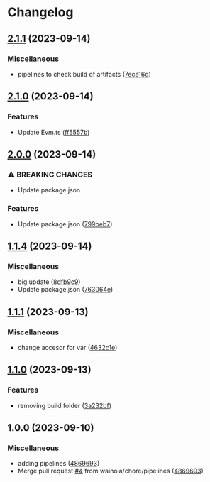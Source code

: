 # Changelog

## [2.1.1](https://github.com/wainola/widget-lit/compare/lit-wallet-manager-v2.1.0...lit-wallet-manager-v2.1.1) (2023-09-14)


### Miscellaneous

* pipelines to check build of artifacts ([7ece16d](https://github.com/wainola/widget-lit/commit/7ece16dd40e4bdf042b9ea0d7c0cde5300529443))

## [2.1.0](https://github.com/wainola/widget-lit/compare/lit-wallet-manager-v2.0.0...lit-wallet-manager-v2.1.0) (2023-09-14)


### Features

* Update Evm.ts ([ff5557b](https://github.com/wainola/widget-lit/commit/ff5557b13e8005e8cf1c1fe9eb65f57ebcc8f9c0))

## [2.0.0](https://github.com/wainola/widget-lit/compare/lit-wallet-manager-v1.1.4...lit-wallet-manager-v2.0.0) (2023-09-14)


### ⚠ BREAKING CHANGES

* Update package.json

### Features

* Update package.json ([799beb7](https://github.com/wainola/widget-lit/commit/799beb7c16ebc903079bf0f12a82632cc833cc15))

## [1.1.4](https://github.com/wainola/widget-lit/compare/lit-wallet-manager-v1.1.1...lit-wallet-manager-v1.1.2) (2023-09-14)


### Miscellaneous

* big update ([8dfb9c9](https://github.com/wainola/widget-lit/commit/8dfb9c9768d43944b3a3b254b223db3319280c33))
* Update package.json ([763064e](https://github.com/wainola/widget-lit/commit/763064ef24d804c92e2f66e6b38123905f8f1754))

## [1.1.1](https://github.com/wainola/widget-lit/compare/lit-wallet-manager-v1.1.0...lit-wallet-manager-v1.1.1) (2023-09-13)


### Miscellaneous

* change accesor for var ([4632c1e](https://github.com/wainola/widget-lit/commit/4632c1edf98d146b53341ae4163f17c450c71456))

## [1.1.0](https://github.com/wainola/widget-lit/compare/lit-wallet-manager-v1.0.0...lit-wallet-manager-v1.1.0) (2023-09-13)


### Features

* removing build folder ([3a232bf](https://github.com/wainola/widget-lit/commit/3a232bf24003dfbec4fc9762ee9b2e04a1ff22db))

## 1.0.0 (2023-09-10)


### Miscellaneous

* adding pipelines ([4869693](https://github.com/wainola/widget-lit/commit/4869693eaee67f5c67956f5560a33fb9be783a84))
* Merge pull request [#4](https://github.com/wainola/widget-lit/issues/4) from wainola/chore/pipelines ([4869693](https://github.com/wainola/widget-lit/commit/4869693eaee67f5c67956f5560a33fb9be783a84))
